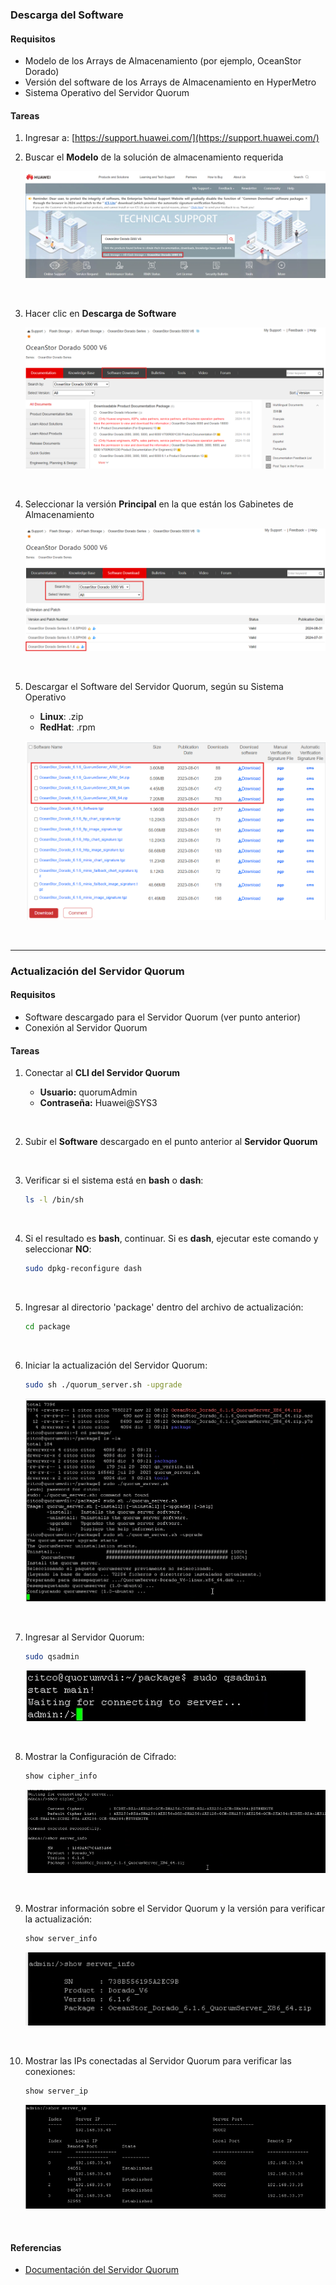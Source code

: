 
### **Descarga del Software**

#### Requisitos

- Modelo de los Arrays de Almacenamiento (por ejemplo, OceanStor Dorado)
- Versión del software de los Arrays de Almacenamiento en HyperMetro
- Sistema Operativo del Servidor Quorum

#### Tareas

1. Ingresar a: [https://support.huawei.com/](https://support.huawei.com/)
2. Buscar el **Modelo** de la solución de almacenamiento requerida

   ![QuorumUpdate001](../../Images/QuorumUpdate001.png)

   &nbsp;
3. Hacer clic en **Descarga de Software**

   ![QuorumUpdate002](../../Images/QuorumUpdate002.png)

   &nbsp;
4. Seleccionar la versión **Principal** en la que están los Gabinetes de Almacenamiento

   ![QuorumUpdate003](../../Images/QuorumUpdate003.png)

   &nbsp;
5. Descargar el Software del Servidor Quorum, según su Sistema Operativo

   - **Linux**: .zip
   - **RedHat**: .rpm

   ![QuorumUpdate004](../../Images/QuorumUpdate004.png)

   &nbsp;

---

### **Actualización del Servidor Quorum**

#### Requisitos

- Software descargado para el Servidor Quorum (ver punto anterior)
- Conexión al Servidor Quorum

#### Tareas

1. Conectar al **CLI del Servidor Quorum**

   - **Usuario:** quorumAdmin
   - **Contraseña:** Huawei@SYS3

   &nbsp;
2. Subir el **Software** descargado en el punto anterior al **Servidor Quorum**

   &nbsp;
3. Verificar si el sistema está en **bash** o **dash**:

   ```bash
   ls -l /bin/sh
   ```

   &nbsp;
4. Si el resultado es **bash**, continuar. Si es **dash**, ejecutar este comando y seleccionar **NO**:

   ```bash
   sudo dpkg-reconfigure dash
   ```

   &nbsp;
5. Ingresar al directorio 'package' dentro del archivo de actualización:

   ```bash
   cd package
   ```

   &nbsp;
6. Iniciar la actualización del Servidor Quorum:

   ```bash
   sudo sh ./quorum_server.sh -upgrade
   ```

   ![QuorumUpdate005](../../Images/QuorumUpdate005.png)

   &nbsp;
7. Ingresar al Servidor Quorum:

   ```bash
   sudo qsadmin
   ```

   ![QuorumUpdate006](../../Images/QuorumUpdate006.png)

   &nbsp;
8. Mostrar la Configuración de Cifrado:

   ```bash
   show cipher_info
   ```

   ![QuorumUpdate007](../../Images/QuorumUpdate007.png)

   &nbsp;
9. Mostrar información sobre el Servidor Quorum y la versión para verificar la actualización:

   ```bash
   show server_info
   ```

   ![QuorumUpdate008](../../Images/QuorumUpdate008.png)

   &nbsp;
10. Mostrar las IPs conectadas al Servidor Quorum para verificar las conexiones:

    ```bash
    show server_ip
    ```

    ![QuorumUpdate009](../../Images/QuorumUpdate009.png)

    &nbsp;

#### Referencias

- [Documentación del Servidor Quorum](https://support.huawei.com/enterprise/en/doc/EDOC1100112636/b2a6b05f/installing-quorum-server-software)
